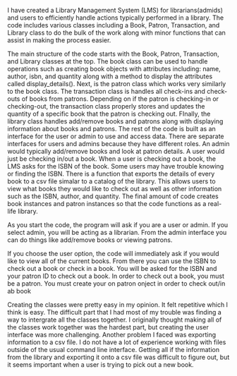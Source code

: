 I have created a Library Management System (LMS) for librarians(admids) and users to efficiently handle actions typically performed in a library. The code includes various classes including a Book, Patron, Transaction, and Library class to do the bulk of the work along with minor functions that can assist in making the process easier.

The main structure of the code starts with the Book, Patron, Transaction, and Library classes at the top. The book class can be used to handle operations such as creating book objects with attributes including: name, author, isbn, and quantity along with a method to display the attributes called display_details(). Next, is the patron class which works very similarly to the book class. The transaction class is handles all check-ins and check-outs of books from patrons. Depending on if the patron is checking-in or checking-out, the transaction class properly stores and updates the quantity of a specific book that the patron is checking out. FInally, the library class handles add/remove books and patrons along with displaying information about books and patrons. The rest of the code is built as an interface for the user or admin to use and access data. There are separate interfaces for users and admins because they have different roles. An admin would typically add/remove books and look at patron details. A user would just be checking in/out a book. When a user is checking out a book, the LMS asks for the ISBN of the book. Some users may have trouble knowing or finding the ISBN. There is a function that exports the details of every book to a csv file simalar to a catalog of the library. This allows users to view what books they would like to check out as well as other information such as the ISBN, author, and quantity. The final amount of code creates book instances and patron instances so that the code functions as a real-life library.

As you start the code, the program will ask if you are a user or admin. If you select admin, you will be acting as a librarian. From the admin interface you can do things like add/remove books or viewing patrons.

If you choose the user option, the code will immediately ask if you would like to view all of the current books. From there you can use the ISBN to check out a book or check in a book. You will be asked for the ISBN and your patron ID to check out a book. In order to check out a book, you must be a patron. You must create your on patron onject in order to check out/in ab book

Creating the classes were pretty easy in my opinion. It felt repetitive which I think is easy. The difficult part that I had most of my trouble was finding a way to intergrate all the classes together. I originally thought making all of the classes work together was the hardest part, but creating the user interface was more challenging. Another problem I faced was exporting information to a csv file. I do not have a lot of experience working with files outside of the usual command line interface. Getting all if the information from the library and exporting it onto a csv file was difficult to figure out, but it seems important when a user is trying to pick out a new book.
